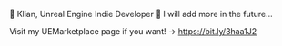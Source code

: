 👋 Klian, Unreal Engine Indie Developer
🤔 I will add more in the future...

Visit my UEMarketplace page if you want!
-> https://bit.ly/3haa1J2
